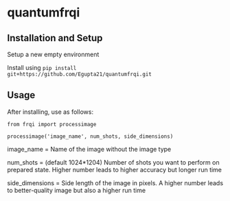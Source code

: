 # quantumfrqi

## Installation and Setup

Setup a new empty environment

Install using  ```pip install git+https://github.com/Egupta21/quantumfrqi.git```

## Usage

After installing, use as follows:
 ```
from frqi import processimage

processimage('image_name', num_shots, side_dimensions)
```
image_name = Name of the image without the image type

num_shots = (default 1024*1204) Number of shots you want to perform on prepared state. Higher number leads to higher accuracy but longer run time

side_dimensions = Side length of the image in pixels. A higher number leads to better-quality image but also a higher run time


